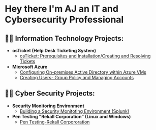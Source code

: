 <h1>Hey there I'm AJ an IT and Cybersecurity Professional</a></h1>

<h2>👨‍💻 Information Technology Projects:</h2>

- <b>osTicket (Help Desk Ticketing System)</b>
  - [osTicket: Prerequisites and Installation/Creating and Resolving Tickets](https://github.com/AJulian8/osticket-prereqs)
- <b>Microsoft Azure</b>
  - [Configuring On-premises Active Directory within Azure VMs](https://github.com/AJulian8/configure-ad)
  - [Creating Users- Group Policy and Managing Accounts](https://github.com/AJulian8/azure-network-protocols)
<h2>👨‍💻 Cyber Security Projects:</h2>

- <b>Security Monitoring Environment</b>
  - [Building a Security Monitoting Environment (Splunk)](https://github.com/AJulian8/Security-Monitoring-Environment)
- <b>Pen Testing "Rekall Corporation" (Linux and Windows)</b>
  - [Pen Testing-Rekall Corpororation](https://github.com/AJulian8/pentesting)
<!--
<h2>👨‍💻 Cyber Security Projects:</h2>
*AJulian8/AJulian8** is a ✨ _special_ ✨ repository because its `README.md` (this file) appears on your GitHub profile.

Here are some ideas to get you started:

- 🔭 I’m currently working on ...
- 🌱 I’m currently learning ...
- 👯 I’m looking to collaborate on ...
- 🤔 I’m looking for help with ...
- 💬 Ask me about ...
- 📫 How to reach me: ...
- 😄 Pronouns: ...
- ⚡ Fun fact: ...
-->
